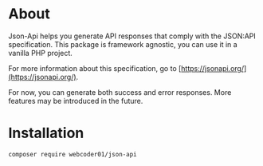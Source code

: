 # About

Json-Api helps you generate API responses that comply with the JSON:API specification.
This package is framework agnostic, you can use it in a vanilla PHP project.

For more information about this specification, go to [https://jsonapi.org/](https://jsonapi.org/).

For now, you can generate both success and error responses. More features may be introduced in the future.

# Installation

    composer require webcoder01/json-api